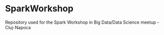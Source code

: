 # SparkWorkshop
Repository used for the Spark Workshop in Big Data/Data Science meetup - Cluj-Napoca
